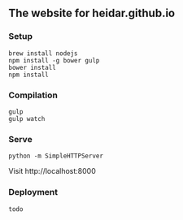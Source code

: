 ## The website for heidar.github.io

### Setup

    brew install nodejs
    npm install -g bower gulp
    bower install
    npm install

### Compilation

    gulp
    gulp watch

### Serve

    python -m SimpleHTTPServer

Visit http://localhost:8000

### Deployment

    todo

